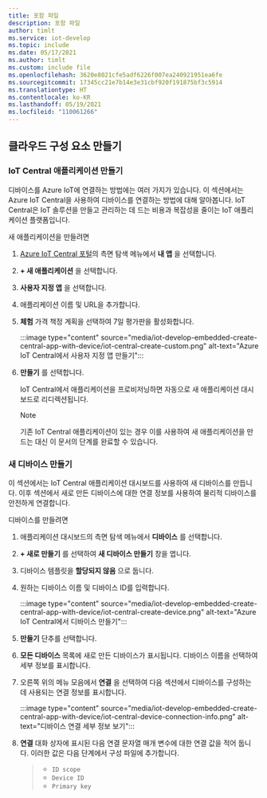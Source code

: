 ```yaml
---
title: 포함 파일
description: 포함 파일
author: timlt
ms.service: iot-develop
ms.topic: include
ms.date: 05/17/2021
ms.author: timlt
ms.custom: include file
ms.openlocfilehash: 3620e8021cfe5adf6226f007ea240921951ea6fe
ms.sourcegitcommit: 17345cc21e7b14e3e31cbf920f191875bf3c5914
ms.translationtype: HT
ms.contentlocale: ko-KR
ms.lasthandoff: 05/19/2021
ms.locfileid: "110061266"
---
```

## <a name="create-the-cloud-components"></a>클라우드 구성 요소 만들기

### <a name="create-the-iot-central-application"></a>IoT Central 애플리케이션 만들기

디바이스를 Azure IoT에 연결하는 방법에는 여러 가지가 있습니다. 이 섹션에서는 Azure IoT Central을 사용하여 디바이스를 연결하는 방법에 대해 알아봅니다. IoT Central은 IoT 솔루션을 만들고 관리하는 데 드는 비용과 복잡성을 줄이는 IoT 애플리케이션 플랫폼입니다.

새 애플리케이션을 만들려면
1. [Azure IoT Central 포털](https://apps.azureiotcentral.com/)의 측면 탐색 메뉴에서 **내 앱** 을 선택합니다.
1. **+ 새 애플리케이션** 을 선택합니다.
1. **사용자 지정 앱** 을 선택합니다.
1. 애플리케이션 이름 및 URL을 추가합니다.
1. **체험** 가격 책정 계획을 선택하여 7일 평가판을 활성화합니다.

    :::image type="content" source="media/iot-develop-embedded-create-central-app-with-device/iot-central-create-custom.png" alt-text="Azure IoT Central에서 사용자 지정 앱 만들기":::

1. **만들기** 를 선택합니다.

    IoT Central에서 애플리케이션을 프로비저닝하면 자동으로 새 애플리케이션 대시보드로 리디렉션됩니다.

    > [!NOTE]
    > 기존 IoT Central 애플리케이션이 있는 경우 이를 사용하여 새 애플리케이션을 만드는 대신 이 문서의 단계를 완료할 수 있습니다.

### <a name="create-a-new-device"></a>새 디바이스 만들기

이 섹션에서는 IoT Central 애플리케이션 대시보드를 사용하여 새 디바이스를 만듭니다. 이후 섹션에서 새로 만든 디바이스에 대한 연결 정보를 사용하여 물리적 디바이스를 안전하게 연결합니다.

디바이스를 만들려면
1. 애플리케이션 대시보드의 측면 탐색 메뉴에서 **디바이스** 를 선택합니다.
1. **+ 새로 만들기** 를 선택하여 **새 디바이스 만들기** 창을 엽니다.
1. 디바이스 템플릿을 **할당되지 않음** 으로 둡니다.
1. 원하는 디바이스 이름 및 디바이스 ID를 입력합니다.

    :::image type="content" source="media/iot-develop-embedded-create-central-app-with-device/iot-central-create-device.png" alt-text="Azure IoT Central에서 디바이스 만들기":::

1. **만들기** 단추를 선택합니다.
1. **모든 디바이스** 목록에 새로 만든 디바이스가 표시됩니다.  디바이스 이름을 선택하여 세부 정보를 표시합니다.
1. 오른쪽 위의 메뉴 모음에서 **연결** 을 선택하여 다음 섹션에서 디바이스를 구성하는 데 사용되는 연결 정보를 표시합니다.

    :::image type="content" source="media/iot-develop-embedded-create-central-app-with-device/iot-central-device-connection-info.png" alt-text="디바이스 연결 세부 정보 보기":::

1. **연결** 대화 상자에 표시된 다음 연결 문자열 매개 변수에 대한 연결 값을 적어 둡니다. 이러한 값은 다음 단계에서 구성 파일에 추가합니다.

    > * `ID scope`
    > * `Device ID`
    > * `Primary key`
